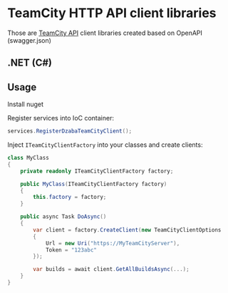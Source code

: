 # TeamCity HTTP API client libraries

Those are [TeamCity API](https://www.jetbrains.com/help/teamcity/teamcity-rest-api.html) client libraries created based on OpenAPI (swagger.json)

## .NET (C#)

## Usage

Install nuget 

Register services into IoC container:
```csharp
services.RegisterDzabaTeamCityClient();
```

Inject `ITeamCityClientFactory` into your classes and create clients:
```csharp
class MyClass
{
	private readonly ITeamCityClientFactory factory;

	public MyClass(ITeamCityClientFactory factory)
	{
		this.factory = factory;
	}

	public async Task DoAsync()
	{
		var client = factory.CreateClient(new TeamCityClientOptions
		{
			Url = new Uri("https://MyTeamCityServer"),
			Token = "123abc"
		});

		var builds = await client.GetAllBuildsAsync(...);
	}
}
```

